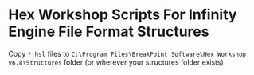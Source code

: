 # Hex Workshop Scripts For Infinity Engine File Format Structures

Copy `*.hsl` files to `C:\Program Files\BreakPoint Software\Hex Workshop v6.8\Structures` folder (or wherever your structures folder exists)